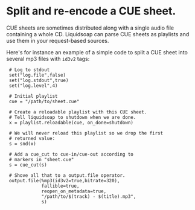 Split and re-encode a CUE sheet.
================================
CUE sheets are sometimes distributed along with a single audio file containing a whole CD.
Liquidsoap can parse CUE sheets as playlists and use them in your request-based sources.

Here's for instance an example of a simple code to split a CUE sheet into several mp3 files
with `id3v2` tags:
```liquidsoap
 # Log to stdout
 set("log.file",false)
 set("log.stdout",true)
 set("log.level",4)

 # Initial playlist
 cue = "/path/to/sheet.cue"

 # Create a reloadable playlist with this CUE sheet.
 # Tell liquidsoap to shutdown when we are done.
 x = playlist.reloadable(cue, on_done=shutdown)

 # We will never reload this playlist so we drop the first
 # returned value:
 s = snd(x)

 # Add a cue_cut to cue-in/cue-out according to
 # markers in "sheet.cue"
 s = cue_cut(s)

 # Shove all that to a output.file operator.
 output.file(%mp3(id3v2=true,bitrate=320), 
             fallible=true,
             reopen_on_metadata=true,
             "/path/to/$(track) - $(title).mp3",
             s)
```


